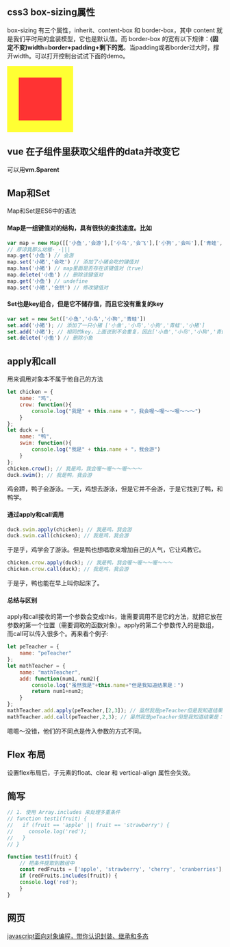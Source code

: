 ## css3 box-sizing属性
box-sizing 有三个属性，inherit、content-box 和 border-box，其中 content 就是我们平时用的盒装模型，它也是默认值。而 border-box 的宽有以下规律：**(固定不变)width=border+padding+剩下的宽**。当padding或者border过大时，撑开width。可以打开控制台试试下面的demo。
<div class="border-box"></div>
<style>
    .border-box {
        width: 100px;
        height: 100px;
        padding: 0px;
        border: 27px solid #ff3;
        background: #f33;
}
</style>

## vue 在子组件里获取父组件的data并改变它
可以用**vm.$parent**

## Map和Set
Map和Set是ES6中的语法
#### Map是一组键值对的结构，具有很快的查找速度。比如
``` javascript
var map = new Map([['小鱼','会游'],['小鸟','会飞'],['小狗','会叫'],['青蛙','会跳']])
// 原谅我那么幼稚-_-|||
map.get('小鱼') // 会游
map.set('小猪','会吃') // 添加了小猪会吃的键值对
map.has('小猪') // map里面是否存在该键值对（true）
map.delete('小鱼') // 删除该键值对
map.get('小鱼') // undefine
map.set('小猪','会拱') // 修改键值对
```
#### Set也是key组合，但是它不储存值，而且它没有重复的key
``` javascript
var set = new Set(['小鱼','小鸟','小狗','青蛙'])
set.add('小猪'); // 添加了一只小猪 ['小鱼','小鸟','小狗','青蛙','小猪']
set.add('小猪'); // 相同的key，上面说到不会重复，因此['小鱼','小鸟','小狗','青蛙','小猪']
set.delete('小鱼') // 删除小鱼
```

## apply和call
用来调用对象本不属于他自己的方法
``` javascript
let chicken = {
    name: "鸡",
    crow: function(){
        console.log("我是" + this.name + "，我会喔～喔～～喔～～～")
    }
};
let duck = {
    name: "鸭",
    swim: function(){
        console.log("我是" + this.name + "，我会游")
    }
};
chicken.crow(); // 我是鸡，我会喔～喔～～喔～～～
duck.swim(); // 我是鸭，我会游
```
鸡会蹄，鸭子会游泳。一天，鸡想去游泳，但是它并不会游，于是它找到了鸭，和鸭学。
#### 通过apply和call调用
``` javascript
duck.swim.apply(chicken); // 我是鸡，我会游
duck.swim.call(chicken); // 我是鸡，我会游
```
于是乎，鸡学会了游泳。但是鸭也想唱歌来增加自己的人气，它让鸡教它。
``` javascript
chicken.crow.apply(duck); // 我是鸭，我会喔～喔～～喔～～～
chicken.crow.call(duck); // 我是鸡，我会游
```
于是乎，鸭也能在早上叫你起床了。
#### 总结与区别
apply和call接收的第一个参数会变成this，谁需要调用不是它的方法，就把它放在参数的第一个位置（需要调取的函数对象）。apply的第二个参数传入的是数组，而call可以传入很多个。再来看个例子:
``` javascript
let peTeacher = {
    name: "peTeacher"
};
let mathTeacher = {
    name: "mathTeacher",
    add: function(num1, num2){
        console.log("虽然我是"+this.name+"但是我知道结果是：")
        return num1+num2;
    }
};
mathTeacher.add.apply(peTeacher,[2,3]); // 虽然我是peTeacher但是我知道结果是： 5
mathTeacher.add.call(peTeacher,2,3); // 虽然我是peTeacher但是我知道结果是： 5
```
嗯嗯～没错，他们的不同点是传入参数的方式不同。

## Flex 布局
设置flex布局后，子元素的float、clear 和 vertical-align 属性会失效。

## 简写
``` javascript
// 1. 使用 Array.includes 来处理多重条件
// function test1(fruit) {
//   if (fruit == 'apple' || fruit == 'strawberry') {
//     console.log('red');
//   }
// }

function test1(fruit) {
    // 把条件提取到数组中
    const redFruits = ['apple', 'strawberry', 'cherry', 'cranberries'];
    if (redFruits.includes(fruit)) {
    console.log('red');
    }
}
```

## 网页
[javascript面向对象编程，带你认识封装、继承和多态](https://cherryblog.site/javascript-oop.html)